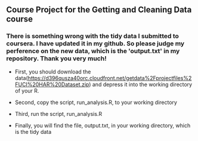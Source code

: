 ## Course Project for the Getting and Cleaning Data course
### There is something wrong with the tidy data I submitted to coursera. I have updated it in my github. So please judge my perference on the new data, which is the 'output.txt' in my repository. Thank you very much!

* First, you should download the data(https://d396qusza40orc.cloudfront.net/getdata%2Fprojectfiles%2FUCI%20HAR%20Dataset.zip) and depress it into the working directory of your R. 

* Second, copy the script, run_analysis.R, to your working directory

* Third, run the script, run_analysis.R 

* Finally, you will find the file, output.txt, in your working directory, which is the tidy data
